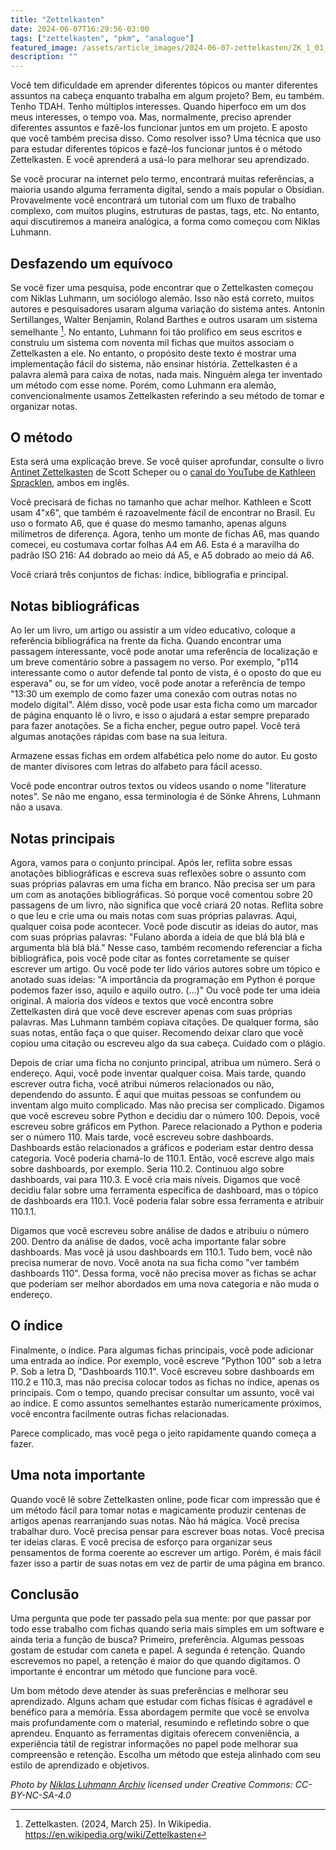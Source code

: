 ```yaml
---
title: "Zettelkasten"
date: 2024-06-07T16:29:56-03:00
tags: ["zettelkasten", "pkm", "analogue"]
featured_image: /assets/article_images/2024-06-07-zettelkasten/ZK_1_01_17_057_V_N_NB_7-7g9b.jpeg
description: ""
---
```

Você tem dificuldade em aprender diferentes tópicos ou manter diferentes assuntos na cabeça enquanto trabalha em algum projeto? Bem, eu também. Tenho TDAH. Tenho múltiplos interesses. Quando hiperfoco em um dos meus interesses, o tempo voa. Mas, normalmente, preciso aprender diferentes assuntos e fazê-los funcionar juntos em um projeto. E aposto que você também precisa disso. Como resolver isso? Uma técnica que uso para estudar diferentes tópicos e fazê-los funcionar juntos é o método Zettelkasten. E você aprenderá a usá-lo para melhorar seu aprendizado.

Se você procurar na internet pelo termo, encontrará muitas referências, a maioria usando alguma ferramenta digital, sendo a mais popular o Obsidian. Provavelmente você encontrará um tutorial com um fluxo de trabalho complexo, com muitos plugins, estruturas de pastas, tags, etc. No entanto, aqui discutiremos a maneira analógica, a forma como começou com Niklas Luhmann.

## Desfazendo um equívoco

Se você fizer uma pesquisa, pode encontrar que o Zettelkasten começou com Niklas Luhmann, um sociólogo alemão. Isso não está correto, muitos autores e pesquisadores usaram alguma variação do sistema antes. Antonin Sertillanges, Walter Benjamin, Roland Barthes e outros usaram um sistema semelhante [^1]. No entanto, Luhmann foi tão prolífico em seus escritos e construiu um sistema com noventa mil fichas que muitos associam o Zettelkasten a ele. No entanto, o propósito deste texto é mostrar uma implementação fácil do sistema, não ensinar história. Zettelkasten é a palavra alemã para caixa de notas, nada mais. Ninguém alega ter inventado um método com esse nome. Porém, como Luhmann era alemão, convencionalmente usamos Zettelkasten referindo a seu método de tomar e organizar notas.

## O método

Esta será uma explicação breve. Se você quiser aprofundar, consulte o livro [Antinet Zettelkasten](https://www.scottscheper.com/antinet) de Scott Scheper ou o [canal do YouTube de Kathleen Spracklen](https://www.youtube.com/@KathleenSpracklen), ambos em inglês.

Você precisará de fichas no tamanho que achar melhor. Kathleen e Scott usam 4"x6", que também é razoavelmente fácil de encontrar no Brasil. Eu uso o formato A6, que é quase do mesmo tamanho, apenas alguns milímetros de diferença. Agora, tenho um monte de fichas A6, mas quando comecei, eu costumava cortar folhas A4 em A6. Esta é a maravilha do padrão ISO 216: A4 dobrado ao meio dá A5, e A5 dobrado ao meio dá A6.

Você criará três conjuntos de fichas: índice, bibliografia e principal.

## Notas bibliográficas

Ao ler um livro, um artigo ou assistir a um vídeo educativo, coloque a referência bibliográfica na frente da ficha. Quando encontrar uma passagem interessante, você pode anotar uma referência de localização e um breve comentário sobre a passagem no verso. Por exemplo, "p114 interessante como o autor defende tal ponto de vista, é o oposto do que eu esperava" ou, se for um vídeo, você pode anotar a referência de tempo "13:30 um exemplo de como fazer uma conexão com outras notas no modelo digital". Além disso, você pode usar esta ficha como um marcador de página enquanto lê o livro, e isso o ajudará a estar sempre preparado para fazer anotações. Se a ficha encher, pegue outro papel. Você terá algumas anotações rápidas com base na sua leitura.

Armazene essas fichas em ordem alfabética pelo nome do autor. Eu gosto de manter divisores com letras do alfabeto para fácil acesso.

Você pode encontrar outros textos ou vídeos usando o nome "literature notes". Se não me engano, essa terminologia é de Sönke Ahrens, Luhmann não a usava.

## Notas principais

Agora, vamos para o conjunto principal. Após ler, reflita sobre essas anotações bibliográficas e escreva suas reflexões sobre o assunto com suas próprias palavras em uma ficha em branco. Não precisa ser um para um com as anotações bibliográficas. Só porque você comentou sobre 20 passagens de um livro, não significa que você criará 20 notas. Reflita sobre o que leu e crie uma ou mais notas com suas próprias palavras. Aqui, qualquer coisa pode acontecer. Você pode discutir as ideias do autor, mas com suas próprias palavras: "Fulano aborda a ideia de que blá blá blá e argumenta blá blá blá." Nesse caso, também recomendo referenciar a ficha bibliográfica, pois você pode citar as fontes corretamente se quiser escrever um artigo. Ou você pode ter lido vários autores sobre um tópico e anotado suas ideias: "A importância da programação em Python é porque podemos fazer isso, aquilo e aquilo outro. (...)" Ou você pode ter uma ideia original. A maioria dos vídeos e textos que você encontra sobre Zettelkasten dirá que você deve escrever apenas com suas próprias palavras. Mas Luhmann também copiava citações. De qualquer forma, são suas notas, então faça o que quiser. Recomendo deixar claro que você copiou uma citação ou escreveu algo da sua cabeça. Cuidado com o plágio.

Depois de criar uma ficha no conjunto principal, atribua um número. Será o endereço. Aqui, você pode inventar qualquer coisa. Mais tarde, quando escrever outra ficha, você atribui números relacionados ou não, dependendo do assunto. É aqui que muitas pessoas se confundem ou inventam algo muito complicado. Mas não precisa ser complicado. Digamos que você escreveu sobre Python e decidiu dar o número 100. Depois, você escreveu sobre gráficos em Python. Parece relacionado a Python e poderia ser o número 110. Mais tarde, você escreveu sobre dashboards. Dashboards estão relacionados a gráficos e poderiam estar dentro dessa categoria. Você poderia chamá-lo de 110.1. Então, você escreve algo mais sobre dashboards, por exemplo. Seria 110.2. Continuou algo sobre dashboards, vai para 110.3. E você cria mais níveis. Digamos que você decidiu falar sobre uma ferramenta específica de dashboard, mas o tópico de dashboards era 110.1. Você poderia falar sobre essa ferramenta e atribuir 110.1.1.

Digamos que você escreveu sobre análise de dados e atribuiu o número 200. Dentro da análise de dados, você acha importante falar sobre dashboards. Mas você já usou dashboards em 110.1. Tudo bem, você não precisa numerar de novo. Você anota na sua ficha como "ver também dashboards 110". Dessa forma, você não precisa mover as fichas se achar que poderiam ser melhor abordados em uma nova categoria e não muda o endereço.

## O índice

Finalmente, o índice. Para algumas fichas principais, você pode adicionar uma entrada ao índice. Por exemplo, você escreve "Python 100" sob a letra P. Sob a letra D, "Dashboards 110.1". Você escreveu sobre dashboards em 110.2 e 110.3, mas não precisa colocar todos as fichas no índice, apenas os principais. Com o tempo, quando precisar consultar um assunto, você vai ao índice. E como assuntos semelhantes estarão numericamente próximos, você encontra facilmente outras fichas relacionadas.

Parece complicado, mas você pega o jeito rapidamente quando começa a fazer.

## Uma nota importante

Quando você lê sobre Zettelkasten online, pode ficar com impressão que é um método fácil para tomar notas e magicamente produzir centenas de artigos apenas rearranjando suas notas. Não há mágica. Você precisa trabalhar duro. Você precisa pensar para escrever boas notas. Você precisa ter ideias claras. E você precisa de esforço para organizar seus pensamentos de forma coerente ao escrever um artigo. Porém, é mais fácil fazer isso a partir de suas notas em vez de partir de uma página em branco.

## Conclusão

Uma pergunta que pode ter passado pela sua mente: por que passar por todo esse trabalho com fichas quando seria mais simples em um software e ainda teria a função de busca? Primeiro, preferência. Algumas pessoas gostam de estudar com caneta e papel. A segunda é retenção. Quando escrevemos no papel, a retenção é maior do que quando digitamos. O importante é encontrar um método que funcione para você.

Um bom método deve atender às suas preferências e melhorar seu aprendizado. Alguns acham que estudar com fichas físicas é agradável e benéfico para a memória. Essa abordagem permite que você se envolva mais profundamente com o material, resumindo e refletindo sobre o que aprendeu. Enquanto as ferramentas digitais oferecem conveniência, a experiência tátil de registrar informações no papel pode melhorar sua compreensão e retenção. Escolha um método que esteja alinhado com seu estilo de aprendizado e objetivos.

_Photo by [Niklas Luhmann Archiv](https://niklas-luhmann-archiv.de/bestand/zettelkasten/zettel/ZK_1_NB_7-7g9b_V) licensed under Creative Commons: CC-BY-NC-SA-4.0_

[^1]: Zettelkasten. (2024, March 25). In Wikipedia. https://en.wikipedia.org/wiki/Zettelkasten 
